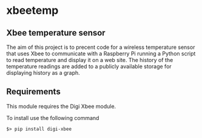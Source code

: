 # xbeetemp
## Xbee temperature sensor

The aim of this project is to precent code for a wireless temperature sensor that uses Xbee to communicate with a Raspberry Pi running a Python script to read temperature and display it on a web site. The history of the temperature readings are added to a publicly available storage for displaying history as a graph.

## Requirements

This module requires the Digi Xbee module.

To install use the following command

`$> pip install digi-xbee`
